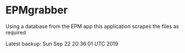 # EPMgrabber
Using a database from the EPM app this application scrapes the files as required


Latest backup: Sun Sep 22 20:36:01 UTC 2019
